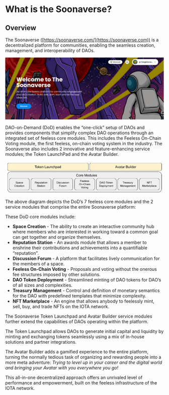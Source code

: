 # What is the Soonaverse?

## Overview

The Soonaverse ([https://soonaverse.com/](https://soonaverse.com)) is a decentralized platform for communities, enabling the seamless creation, management, and interoperability of DAOs.

![](<.gitbook/assets/image (1) (1) (1) (1) (1).png>)

DAO-on-Demand (DoD) enables the “one-click” setup of DAOs and provides components that simplify complex DAO operations through an integrated set of feeless core modules. This includes the Feeless On-Chain Voting module, the first feeless, on-chain voting system in the industry. The Soonaverse also includes 2 innovative and feature-enhancing service modules; the Token LaunchPad and the Avatar Builder.

![](<.gitbook/assets/image (18) (1).png>)

The above diagram depicts the DoD’s 7 feeless core modules and the 2 service modules that comprise the entire Soonaverse platform:

These DoD core modules include:

* **Space Creation** - The ability to create an interactive community hub where members who are interested in working toward a common goal can get together and organize themselves.
* **Reputation Station** - An awards module that allows a member to enshrine their contributions and achievements into a quantifiable “reputation".
* **Discussion Forum** - A platform that facilitates lively communication for the members of a space.
* **Feeless On-Chain Voting** - Proposals and voting without the onerous fee structures imposed by other solutions.
* **DAO Token Deployment** - Streamlined minting of DAO tokens for DAO’s of all sizes and complexities.
* **Treasury Management** - Control and definition of monetary semantics for the DAO with predefined templates that minimize complexity.
* **NFT Marketplace** - An engine that allows anybody to feelessly mint, sell, buy, and trade NFTs on the IOTA network.

The Soonaverse Token Launchpad and Avatar Builder service modules further extend the capabilities of DAOs operating within the platform.

The Token Launchpad allows DAOs to generate initial capital and liquidity by minting and exchanging tokens seamlessly using a mix of in-house solutions and partner integrations.

The Avatar Builder adds a gamified experience to the entire platform, turning the normally tedious task of organizing and rewarding people into a more meta adventure: _Trying to level up in your career and the digital world and bringing your Avatar with you everywhere you go!_

This all-in-one decentralized approach offers an unrivaled level of performance and empowerment, built on the feeless infrastructure of the IOTA network.

